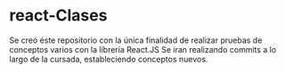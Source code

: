 # react-Clases
Se creó éste repositorio con la única finalidad de realizar pruebas de conceptos varios con la librería React.JS
Se iran realizando commits a lo largo de la cursada, estableciendo conceptos nuevos.
